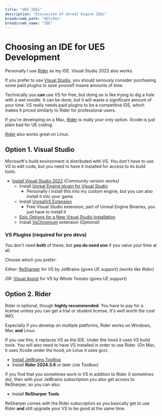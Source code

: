 ```yaml
---
title: "UE5 IDEs"
description: "Discussion of Unreal Engine IDEs"
breadcrumb_path: "UE5/Dev"
breadcrumb_name: "IDE"
---
```


# Choosing an IDE for UE5 Development

Personally I use [Rider](#Rider) as my IDE.
Visual Studio 2022 also works.

If you prefer to use [Visual Studio](#VS), you should seriously consider purchasing
some paid plugins to save yourself insane amounts of time.

Technically you **can** use VS for free, but doing so
is like trying to dig a hole with a wet noodle.
It can be done, but it will waste a significant amount of your time.
VS really needs paid plugins to be a competitive IDE,
which makes it priced similarly to Rider for professional users.

If you're developing on a Mac, [Rider](#Rider) is really your only option.
Xcode is just plain bad for UE coding.

[Rider](#Rider) also works great on Linux.


<a id='VS'></a>
## Option 1. Visual Studio

Microsoft's build environment is distributed with VS.  You don't have to use VS to edit code,
but you need to have it installed for access to its build tools.

- [Install Visual Studio 2022](https://visualstudio.microsoft.com/downloads/) *(Community version works)*
  - Install [Unreal Engine plugin for Visual Studio](https://github.com/microsoft/vc-ue-extensions)
    - Personally I install this into my custom engine, but you can also install it into your game
  - Install [UnrealVS Extension](https://dev.epicgames.com/documentation/en-us/unreal-engine/using-the-unrealvs-extension-for-unreal-engine-cplusplus-projects)
    - Free Visual Studio extension, part of Unreal Engine Binaries, you just have to install it
  - [Epic Options for a New Visual Studio Installation](https://docs.unrealengine.com/5.0/en-US/setting-up-visual-studio-development-environment-for-cplusplus-projects-in-unreal-engine/)
  - Install [VsChromium](https://chromium.github.io/vs-chromium/) extension *(Optional)*


<a id='VSPlugins'></a>
### VS Plugins (required for pro devs)

You don't need **both** of these, but **you do need one** if you value your time at all.

Choose which you prefer:

*Either:* [ReSharper](https://www.jetbrains.com/lp/resharper-cpp-unreal-engine/)
for VS by JetBrains (gives UE support) *(works like Rider)*

*OR:* [Visual Assist](https://www.wholetomato.com/visual-assist-ue4-unreal-engine)
for VS by Whole Tomato (gives UE support)


<a id='Rider'></a>
## Option 2. Rider

Rider is optional, though **highly recommended**.  You have to pay for a license unless
you can get a trial or student license.  It's *well worth the cost* IMO.

Especially if you develop on multiple platforms, Rider works on Windows, Mac **and** Linux.

If you use this, it replaces VS as the IDE.  Under the hood it uses VS build tools.
You will also need to have VS installed in order to use Rider.
(On Mac, it uses Xcode under the hood, on Linux it uses gcc).

- [Install JetBrains Toolbox](https://www.jetbrains.com/toolbox-app/)
- Install **Rider 2024.3.6** or later *(via Toolbox)*

If you find that you sometimes work in VS in addition to Rider *(I sometimes do)*, then with your
JetBrains subscription you also get access to ReSharper, so you can also:

- Install **ReSharper Tools**

ReSharper comes with the Rider subscription so you basically get to use Rider
**and** still upgrade your VS to be good at the same time.

